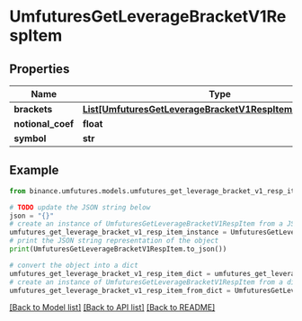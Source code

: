 # UmfuturesGetLeverageBracketV1RespItem


## Properties

Name | Type | Description | Notes
------------ | ------------- | ------------- | -------------
**brackets** | [**List[UmfuturesGetLeverageBracketV1RespItemBracketsInner]**](UmfuturesGetLeverageBracketV1RespItemBracketsInner.md) |  | [optional] 
**notional_coef** | **float** |  | [optional] 
**symbol** | **str** |  | [optional] 

## Example

```python
from binance.umfutures.models.umfutures_get_leverage_bracket_v1_resp_item import UmfuturesGetLeverageBracketV1RespItem

# TODO update the JSON string below
json = "{}"
# create an instance of UmfuturesGetLeverageBracketV1RespItem from a JSON string
umfutures_get_leverage_bracket_v1_resp_item_instance = UmfuturesGetLeverageBracketV1RespItem.from_json(json)
# print the JSON string representation of the object
print(UmfuturesGetLeverageBracketV1RespItem.to_json())

# convert the object into a dict
umfutures_get_leverage_bracket_v1_resp_item_dict = umfutures_get_leverage_bracket_v1_resp_item_instance.to_dict()
# create an instance of UmfuturesGetLeverageBracketV1RespItem from a dict
umfutures_get_leverage_bracket_v1_resp_item_from_dict = UmfuturesGetLeverageBracketV1RespItem.from_dict(umfutures_get_leverage_bracket_v1_resp_item_dict)
```
[[Back to Model list]](../README.md#documentation-for-models) [[Back to API list]](../README.md#documentation-for-api-endpoints) [[Back to README]](../README.md)


